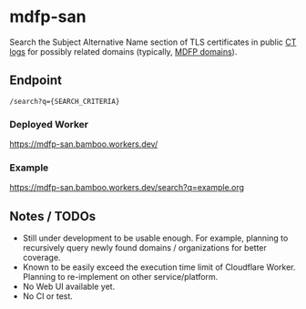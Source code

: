 # mdfp-san

Search the Subject Alternative Name section of TLS certificates in public [CT logs](https://crt.sh) for possibly related domains (typically, [MDFP domains](https://github.com/EFForg/privacybadger/issues/781)).

## Endpoint

`/search?q={SEARCH_CRITERIA}`

### Deployed Worker

https://mdfp-san.bamboo.workers.dev/

### Example

https://mdfp-san.bamboo.workers.dev/search?q=example.org

## Notes / TODOs

- Still under development to be usable enough. For example, planning to recursively query newly found domains / organizations for better coverage.
- Known to be easily exceed the execution time limit of Cloudflare Worker. Planning to re-implement on other service/platform.
- No Web UI available yet.
- No CI or test.
